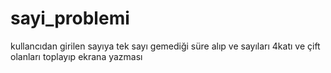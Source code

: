 # sayi_problemi
kullancıdan girilen sayıya tek sayı gemediği süre alıp ve sayıları 4katı ve çift olanları toplayıp ekrana yazması
